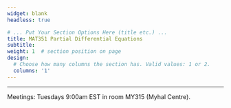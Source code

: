 ```yaml
---
widget: blank
headless: true

# ... Put Your Section Options Here (title etc.) ...
title: MAT351 Partial Differential Equations
subtitle: 
weight: 1  # section position on page
design:
  # Choose how many columns the section has. Valid values: 1 or 2.
  columns: '1'
---
```


     
---
Meetings: Tuesdays 9:00am EST in room MY315 (Myhal Centre).

